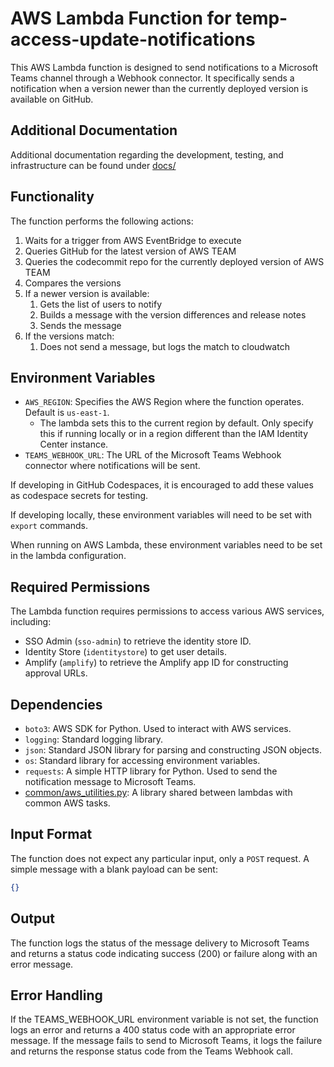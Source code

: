 # AWS Lambda Function for temp-access-update-notifications

This AWS Lambda function is designed to send notifications to a Microsoft Teams channel through a Webhook connector. It specifically sends a notification when a version newer than the currently deployed version is available on GitHub.

## Additional Documentation

Additional documentation regarding the development, testing, and infrastructure can be found under [docs/](docs/)

## Functionality

The function performs the following actions:

1. Waits for a trigger from AWS EventBridge to execute
1. Queries GitHub for the latest version of AWS TEAM
1. Queries the codecommit repo for the currently deployed version of AWS TEAM
1. Compares the versions
1. If a newer version is available:
    1. Gets the list of users to notify
    1. Builds a message with the version differences and release notes
    1. Sends the message
1. If the versions match:
    1. Does not send a message, but logs the match to cloudwatch


## Environment Variables

- `AWS_REGION`: Specifies the AWS Region where the function operates. Default is `us-east-1`.
    - The lambda sets this to the current region by default. Only specify this if running locally or in a region different than the IAM Identity Center instance.
- `TEAMS_WEBHOOK_URL`: The URL of the Microsoft Teams Webhook connector where notifications will be sent.

If developing in GitHub Codespaces, it is encouraged to add these values as codespace secrets for testing.

If developing locally, these environment variables will need to be set with `export` commands.

When running on AWS Lambda, these environment variables need to be set in the lambda configuration.

## Required Permissions

The Lambda function requires permissions to access various AWS services, including:

- SSO Admin (`sso-admin`) to retrieve the identity store ID.
- Identity Store (`identitystore`) to get user details.
- Amplify (`amplify`) to retrieve the Amplify app ID for constructing approval URLs.

## Dependencies

- `boto3`: AWS SDK for Python. Used to interact with AWS services.
- `logging`: Standard logging library.
- `json`: Standard JSON library for parsing and constructing JSON objects.
- `os`: Standard library for accessing environment variables.
- `requests`: A simple HTTP library for Python. Used to send the notification message to Microsoft Teams.
- [common/aws_utilities.py](/utilities/common/src/aws_utilities.py): A library shared between lambdas with common AWS tasks.

## Input Format

The function does not expect any particular input, only a `POST` request. A simple message with a blank payload can be sent:

```json
{}
```

## Output

The function logs the status of the message delivery to Microsoft Teams and returns a status code indicating success (200) or failure along with an error message.

## Error Handling

If the TEAMS_WEBHOOK_URL environment variable is not set, the function logs an error and returns a 400 status code with an appropriate error message. If the message fails to send to Microsoft Teams, it logs the failure and returns the response status code from the Teams Webhook call.